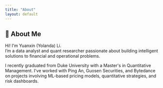 ```yaml
---
title: "About"
layout: default
---
```


## 👋 About Me

Hi! I'm Yuanxin (Yolanda) Li.  
I’m a data analyst and quant researcher passionate about building intelligent solutions to financial and operational problems.

I recently graduated from Duke University with a Master's in Quantitative Management. I've worked with Ping An, Guosen Securities, and Bytedance on projects involving ML-based pricing models, quantitative strategies, and risk dashboards.
